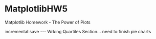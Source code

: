 # MatplotlibHW5
Matplotlib Homework - The Power of Plots

incremental save ---  Wrking Quartiles Section...  need to finish pie charts 


